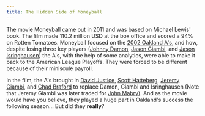 ```yaml
---
title: The Hidden Side of Moneyball
---
```


  The movie Moneyball came out in 2011 and was based on Michael Lewis' book. The film made 110.2 million USD at the box office and scored a 94% on Rotten Tomatoes. Moneyball focused on the [2002 Oakland A's](https://www.baseball-reference.com/teams/OAK/2002.shtml), and how, despite losing three key players ([Johnny Damon](https://www.baseball-reference.com/players/d/damonjo01.shtml), [Jason Giambi](https://www.baseball-reference.com/players/g/giambja01.shtml), and [Jason Isringhausen](https://www.baseball-reference.com/players/i/isrinja01.shtml)) the A's, with the help of some analytics, were able to make it back to the American League Playoffs. They were forced to be different because of their miniscule payroll. 

  In the film, the A's brought in [David Justice](https://www.baseball-reference.com/players/j/justida01.shtml), [Scott Hatteberg](https://www.baseball-reference.com/players/h/hattesc01.shtml), [Jeremy Giambi](https://www.baseball-reference.com/players/g/giambje01.shtml), and [Chad Braford](https://www.baseball-reference.com/players/b/bradfch01.shtml) to replace Damon, Giambi and Isringhausen (Note that Jeremy Giambi was later traded for [John Mabry](https://www.baseball-reference.com/players/m/mabryjo01.shtml)). And as the movie would have you believe, they played a huge part in Oakland's success the following season... But did they **really**? 





